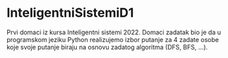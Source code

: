 # InteligentniSistemiD1

Prvi domaci iz kursa Inteligentni sistemi 2022.
Domaci zadatak bio je da u programskom jeziku Python realizujemo izbor putanje za 4 zadate osobe
koje svoje putanje biraju na osnovu zadatog algoritma (DFS, BFS, ...).
